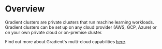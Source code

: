 # Overview

Gradient clusters are private clusters that run machine learning workloads. Gradient clusters can be set up on any cloud provider \(AWS, GCP, Azure\) or on your own private cloud or on-premise cluster.

Find out more about Gradient's multi-cloud capabilities [here](https://gradient.paperspace.com/clusters).

